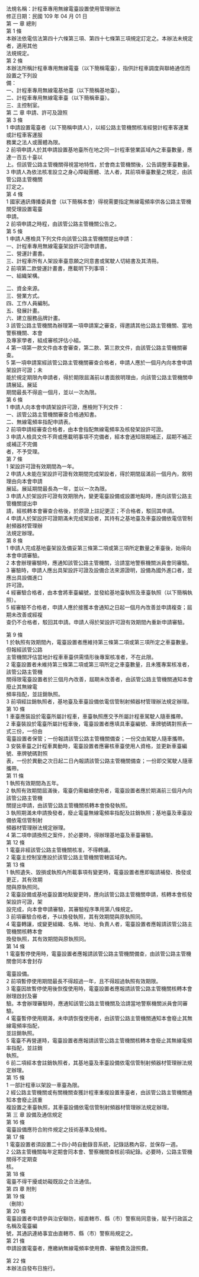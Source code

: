 法規名稱：計程車專用無線電臺設置使用管理辦法  
修正日期：民國 109 年 04 月 01 日  
第 一 章 總則  
第 1 條  
本辦法依電信法第四十六條第三項、第四十七條第三項規定訂定之。本辦法未規定者，適用其他  
法規規定。  
第 2 條  
本辦法所稱計程車專用無線電臺（以下簡稱電臺），指供計程車調度與聯絡通信而設置之下列設  
備：  
一、計程車專用無線電基地臺（以下簡稱基地臺）。  
二、計程車專用無線電車臺（以下簡稱車臺）。  
三、主控制室。  
第 二 章 申請、許可及證照  
第 3 條  
1 申請設置電臺者（以下簡稱申請人），以經公路主管機關核准經營計程車客運業或計程車客運服  
務業之法人或團體為限。  
2 前項申請人於其申請設置基地臺所在地之同一計程車營業區域內之車臺數量，應達一百五十臺以  
上。但該管公路主管機關得視當地特性，於會商主管機關後，公告調整車臺數量。  
3 申請人為依法核准設立之身心障礙團體、法人者，其前項車臺數量之規定，由該管公路主管機關  
訂定之。  
第 4 條  
1 國家通訊傳播委員會（以下簡稱本會）得視需要指定無線電頻率供各公路主管機關受理設置電臺  
申請。  
2 前項申請之時程，由該管公路主管機關公告之。  
第 5 條  
1 申請人應檢具下列文件向該管公路主管機關提出申請：  
一、計程車專用無線電臺架設許可證申請書。  
二、營運計畫書。  
三、計程車所有人架設車臺意願之同意書或駕駛人切結書及其清冊。  
2 前項第二款營運計畫書，應載明下列事項：  
一、組織架構。  


二、資金來源。  
三、營業方式。  
四、工作人員編制。  
五、發展計畫。  
六、建立服務品牌計畫。  
3 該管公路主管機關為辦理第一項申請案之審查，得邀請其他公路主管機關、當地警察機關、本會  
及專家學者，組成審核評估小組。  
4 第一項第一款文件由本會審查，第二款、第三款文件，由該管公路主管機關審查。  
5 第一項申請案經該管公路主管機關審查合格者，申請人應於一個月內向本會申請架設許可證；未  
能於規定期限內申請者，得於期限屆滿前以書面敘明理由，向該管公路主管機關申請展延。展延  
期間最長不得逾一個月，並以一次為限。  
第 6 條  
1 申請人向本會申請架設許可證，應檢附下列文件：  
一、該管公路主管機關審查合格通知書。  
二、無線電頻率指配申請表。  
2 前項申請經審查合格者，由本會指配無線電頻率及核發架設許可證。  
3 申請人檢具文件不齊或應載明事項不完備者，經本會通知限期補正，屆期不補正或補正不完備  
者，不予受理。  
第 7 條  
1 架設許可證有效期間為一年。  
2 申請人未能在架設許可證有效期間完成架設者，得於期間屆滿前一個月內，敘明理由向本會申請  
展延。展延期間最長為一年，並以一次為限。  
3 申請人於架設許可證有效期限內，變更電臺設備或設置地點時，應向該管公路主管機關提出申  
請，經核轉本會審查合格後，於原證上註記更正；不合格者，駁回其申請。  
4 申請人於架設許可證期滿未完成架設者，其持有之基地臺及車臺設備依電信管制射頻器材管理辦  
法規定辦理。  
第 8 條  
1 申請人完成基地臺架設及備妥第三條第二項或第三項所定數量之車臺後，始得向本會申請審驗。  
2 本會辦理審驗時，應通知該管公路主管機關，洽請當地警察機關派員會同審驗。  
3 審驗時，申請人應出具架設許可證及設備合法來源證明，設備為國外進口者，並應出具設備進口  
許可證。  
4 經審驗合格者，由本會將車臺編號，並發給基地臺執照及車臺執照（以下簡稱執照）。  
5 經審驗不合格者，申請人應於接獲本會通知之日起一個月內改善並申請複查；屆期未改善或經複  
查仍不合格者，駁回其申請。申請人得於架設許可證有效期間內重新申請審驗。  


第 9 條  
1 於執照有效期間內，電臺設置者應維持第三條第二項或第三項所定之車臺數量。但報經該管公路  
主管機關評估當地計程車車臺供需情形後專案核准者，不在此限。  
2 電臺設置者未維持第三條第二項或第三項所定之車臺數量，且未獲專案核准者，該管公路主管機  
關得限電臺設置者於三個月內改善，屆期未改善者，由該管公路主管機關通知本會廢止其無線電  
頻率指配，並註銷執照。  
3 前項經註銷執照者，基地臺及車臺設備依電信管制射頻器材管理辦法規定辦理。  
第 10 條  
1 車臺應裝設於電臺所屬計程車，車臺執照應交予所屬計程車駕駛人隨車攜帶。  
2 車臺裝設於電臺所屬計程車後，電臺設置者應填具車臺編號、車牌號碼對照表一式三份，一份由  
電臺設置者保管；一份報請該管公路主管機關備查；一份交由駕駛人隨車攜帶。  
3 安裝車臺之計程車異動時，電臺設置者應審核車臺使用人資格，並更新車臺編號、車牌號碼對照  
表，一份於異動之次日起二日內報請該管公路主管機關備查；一份即交駕駛人隨車攜帶。  
第 11 條  
1 執照有效期間為五年。  
2 執照有效期間屆滿後，電臺仍需繼續使用者，電臺設置者應於期滿前三個月內向該管公路主管機  
關提出申請，由該管公路主管機關核轉本會換發執照。  
3 執照期滿未申請換發者，廢止電臺無線電頻率指配及註銷執照；基地臺及車臺設備依電信管制射  
頻器材管理辦法規定辦理。  
4 第二項申請換照之案件，於必要時，得辦理基地臺及車臺審驗。  
第 12 條  
1 電臺非經該管公路主管機關核准，不得轉讓。  
2 電臺主控制室應設於該管公路主管機關管轄區域內。  
第 13 條  
1 執照遺失、毀損或執照內所載事項有變更時，電臺設置者應即報請補發、換發或更正，其有效期  
間與原執照同。  
2 電臺設備或基地臺設置地點變更時，應向該管公路主管機關申請，核轉本會核發架設許可證，架  
設完成，向本會申請審驗，其審驗程序準用第八條規定。  
3 前項審驗合格者，予以換發執照，其有效期間與原執照同。  
4 電臺轉讓，或變更組織、名稱、地址、負責人者，電臺設置者應報請該管公路主管機關核轉本會  
換發執照，其有效期間與原執照同。  
第 14 條  
1 電臺暫停使用時，電臺設置者應報請該管公路主管機關備查，由該管公路主管機關會同本會封存  


電臺設備。  
2 前項暫停使用期間最長不得超過一年，且不得超過執照有效期限。  
3 電臺因故暫停使用後恢復使用時，電臺設置者應報請該管公路主管機關核轉本會辦理啟封及審  
驗。本會辦理審驗時，應通知該管公路主管機關及洽請當地警察機關派員會同審驗。  
4 電臺暫停使用期滿，未申請恢復使用者，由該管公路主管機關通知本會廢止其無線電頻率指配，  
並註銷執照。  
5 電臺不再營運時，電臺設置者應報請該管公路主管機關核轉本會廢止其無線電頻率指配，並註銷  
執照。  
6 前二項經本會註銷執照者，其基地臺及車臺設備依電信管制射頻器材管理辦法規定辦理。  
第 15 條  
1 一部計程車以架設一車臺為限。  
2 經公路主管機關或有關機關查獲計程車重複設置車臺者，由該管公路主管機關通知本會廢止該重  
複設置之車臺執照，其車臺設備依電信管制射頻器材管理辦法規定辦理。  
第 三 章 設備及通信規定  
第 16 條  
電臺設備應符合附件規定之技術基準及規格。  
第 17 條  
1 電臺設置者須設置二十四小時自動錄音系統，記錄話務內容，並保存一週。  
2 公路主管機關每年定期會同本會、警察機關查核前項紀錄。必要時，公路主管機關得不定期查  
核。  
第 18 條  
電臺不得干擾或妨礙既設之合法通信。  
第 四 章 附則  
第 19 條  
（刪除）  
第 20 條  
電臺設置者申請參與治安聯防，經直轄市、縣（市）警察局同意後，賦予行政區之名稱及電臺編  
號，其通訊連絡事宜由直轄市、縣（市）警察局規定之。  
第 21 條  
申請設置電臺者，應繳納無線電頻率使用費、審驗費及證照費。  


第 22 條  
本辦法自發布日施行。  


